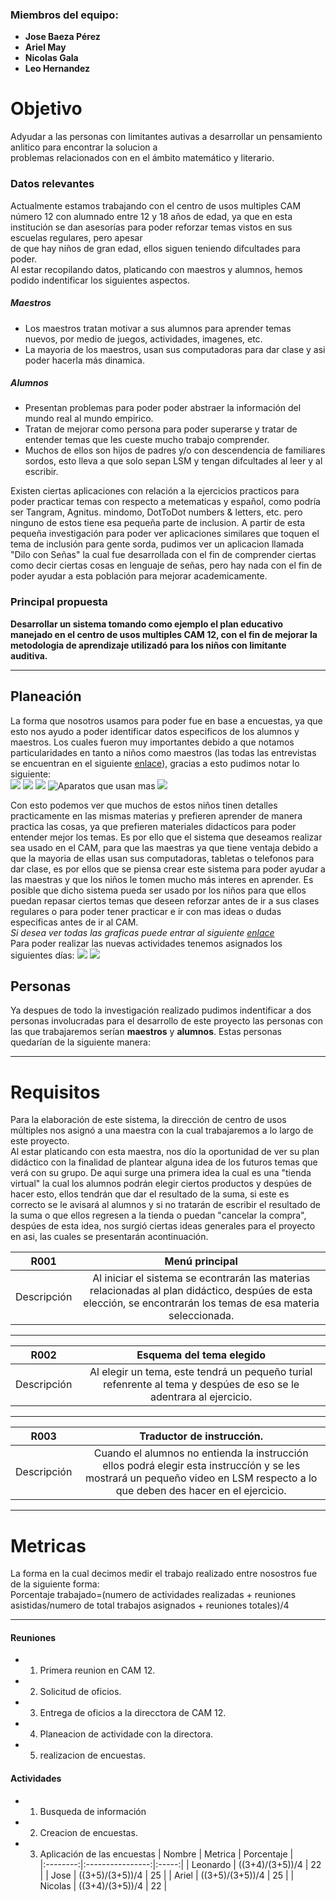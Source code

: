 ### Miembros del equipo:

+ **Jose Baeza Pérez**  <br>
+ **Ariel May** <br>
+ **Nicolas Gala** <br>
+ **Leo Hernandez** <br>


# Objetivo   
Adyudar a las personas con limitantes autivas a desarrollar un pensamiento anlitico para encontrar la solucion a   
problemas relacionados con en el ámbito matemático y literario.  
### Datos relevantes
Actualmente estamos trabajando con el centro de usos multiples CAM número 12 con alumnado entre 12 y 18 años de edad, ya que en esta institución se dan asesorías para poder reforzar temas vistos en sus escuelas regulares, pero apesar   
de que hay niños de gran edad, ellos siguen teniendo difcultades para poder.   
Al estar recopilando datos, platicando con maestros y alumnos, hemos podido indentificar los siguientes aspectos.   
##### Maestros
+ Los maestros tratan motivar a sus alumnos para aprender temas nuevos, por medio de juegos, actividades, imagenes, etc.   
+ La mayoria de los maestros, usan sus computadoras para dar clase y asi poder hacerla más dinamica.
##### Alumnos
+ Presentan problemas para poder poder abstraer la información del mundo real al mundo empirico.
+ Tratan de mejorar como persona para poder superarse y tratar de entender temas que les cueste mucho trabajo comprender.
+ Muchos de ellos son hijos de padres y/o con descendencia de familiares sordos, esto lleva a que solo sepan LSM y tengan difcultades al leer y al escribir.   
   
Existen ciertas aplicaciones con relación a la ejercicios practicos para poder practicar temas con respecto a metematicas 
y español, como podría ser Tangram, Agnitus. mindomo, DotToDot numbers & letters, etc. pero ninguno de estos tiene esa pequeña parte de inclusion. A partir de esta pequeña investigación para poder ver aplicaciones 
similares que toquen el tema de inclusión para gente sorda, pudimos ver un aplicacion llamada "Dilo con Señas" la cual fue desarrollada con el fin de comprender ciertas como decir ciertas cosas en lenguaje de señas, 
pero hay nada con el fin de poder ayudar a esta población para mejorar academicamente. 
### Principal propuesta 
**Desarrollar un sistema tomando como ejemplo el plan educativo manejado en el centro de usos multiples CAM 12, con el fin de mejorar la metodologia de aprendizaje utilizadó para los niños con limitante auditiva.**
___
## Planeación

La forma que nosotros usamos para poder fue en base a encuestas, ya que esto nos ayudo a poder identificar datos especificos de los alumnos y maestros. Los cuales fueron muy importantes debido
a que notamos particularidades en tanto a niños como maestros (las todas las entrevistas se encuentran en el siguiente [enlace](https://github.com/JoseBaezaP/IHC/tree/master/Entrevistas)), gracias a esto pudimos notar lo siguiente:   
![](https://github.com/JoseBaezaP/IHC/blob/master/Entrevistas/graficas/imagenes/Alumnos%201.PNG)
![](https://github.com/JoseBaezaP/IHC/blob/master/Entrevistas/graficas/imagenes/Alumnos%202.PNG)
![](https://github.com/JoseBaezaP/IHC/blob/master/Entrevistas/graficas/imagenes/Alumnos%203.PNG)
![Aparatos que usan mas](https://github.com/JoseBaezaP/IHC/blob/master/Entrevistas/graficas/imagenes/Alumnos%204.PNG)
![](https://github.com/JoseBaezaP/IHC/blob/master/Entrevistas/graficas/imagenes/Alumnos%205.PNG)

Con esto podemos ver que muchos de estos niños tinen detalles practicamente en las mismas materias y prefieren aprender de manera practica las cosas,
ya que prefieren materiales didacticos para poder entender mejor los temas. Es por ello que el sistema que deseamos realizar sea usado en el CAM, para
que las maestras ya que tiene ventaja debido a que la mayoria de ellas usan sus computadoras, tabletas o telefonos para dar clase, es por ellos que se piensa
crear este sistema para poder ayudar a las maestras y que los niños le tomen mucho más interes en aprender.
Es posible que dicho sistema pueda ser usado por los niños para que ellos puedan repasar ciertos temas que deseen reforzar antes de ir a sus clases regulares o para poder tener practicar e ir con mas ideas o dudas especificas antes de ir al CAM.   
*Si desea ver todas las graficas puede entrar al siguiente [enlace](https://github.com/JoseBaezaP/IHC/tree/master/Entrevistas/graficas)*   
Para poder realizar las nuevas actividades tenemos asignados los siguientes días:
![](https://github.com/JoseBaezaP/IHC/blob/master/Imagenes/Calendario/Calendario%201.jpeg)
![](https://github.com/JoseBaezaP/IHC/blob/master/Imagenes/Calendario/Calendario%202.jpeg)


## Personas

Ya despues de todo la investigación realizado pudimos indentificar a dos personas involucradas para el desarrollo de este proyecto
las personas con las que trabajaremos serían **maestros** y **alumnos**. Estas personas quedarían de la siguiente manera:

___

# Requisitos
Para la elaboración de este sistema, la dirección de centro de usos múltiples nos asignó a una maestra con la cual trabajaremos 
a lo largo de este proyecto.   
Al estar platicando con esta maestra, nos dío la oportunidad de ver su plan didáctico con la finalidad de plantear alguna idea
de los futuros temas que verá con su grupo. De aqui surge una primera idea la cual es una "tienda virtual" la cual los alumnos
podrán elegir ciertos productos y despúes de hacer esto, ellos tendrán que dar el resultado de la suma, si este es correcto 
se le avisará al alumnos y si no tratarán de escribir el resultado de la suma o que ellos regresen a la tienda o puedan "cancelar 
la compra", despúes de esta idea, nos surgió ciertas ideas generales para el proyecto en asi, las cuales se presentarán acontinuación.


| R001   |      Menú principal     |  
|----------|:-------------:|
| Descripción | Al iniciar el sistema se econtrarán las materias relacionadas al plan didáctico, despúes de esta elección, se encontrarán los temas de esa materia seleccionada.|

***

| R002   |     Esquema del tema elegido      |  
|----------|:-------------:|
| Descripción | Al elegir un tema, este tendrá un pequeño turial refenrente al tema y despúes de eso se le adentrara al ejercicio. |

***
| R003   |      Traductor de instrucción.      |  
|----------|:-------------:|
| Descripción | Cuando el alumnos no entienda la instrucción ellos podrá elegir esta instruccíón y se les mostrará un pequeño video en LSM respecto a lo que deben des hacer en el ejercicio. |

___

# Metricas

La forma en la cual decimos medir el trabajo realizado entre nosostros fue de la siguiente forma:   
Porcentaje trabajado=(numero de actividades realizadas + reuniones asistidas/numero de total trabajos asignados + reuniones totales)/4   
***
#### Reuniones
- 1. Primera reunion en CAM 12.
- 2. Solicitud de oficios.
- 3. Entrega de oficios a la direcctora de CAM 12.
- 4. Planeacion de actividade con la directora.
- 5. realizacion de encuestas.

#### Actividades
- 1. Busqueda de información
- 2. Creacion de encuestas.
- 3. Aplicación de las encuestas
| Nombre   |      Metrica     |   Porcentaje   |  
|:--------:|:----------------:|:-----:|
| Leonardo | ((3+4)/(3+5))/4  | 22  |
| Jose     | ((3+5)/(3+5))/4  | 25  |
| Ariel    | ((3+5)/(3+5))/4  | 25  |
| Nicolas  | ((3+4)/(3+5))/4  | 22  |




